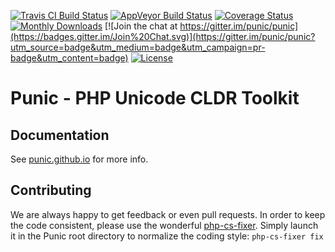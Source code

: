 [![Travis CI Build Status](https://api.travis-ci.org/punic/punic.svg?branch=master)](https://travis-ci.org/punic/punic)
[![AppVeyor Build Status](https://ci.appveyor.com/api/projects/status/github/punic/punic?branch=master&svg=true)](https://ci.appveyor.com/project/punic/punic)
[![Coverage Status](https://img.shields.io/coveralls/punic/punic.svg)](https://coveralls.io/r/punic/punic)
[![Monthly Downloads](https://poser.pugx.org/punic/punic/d/monthly.svg)](https://packagist.org/packages/punic/punic)
[![Join the chat at https://gitter.im/punic/punic](https://badges.gitter.im/Join%20Chat.svg)](https://gitter.im/punic/punic?utm_source=badge&utm_medium=badge&utm_campaign=pr-badge&utm_content=badge)
[![License](https://poser.pugx.org/punic/punic/license.svg)](https://packagist.org/packages/punic/punic)

Punic - PHP Unicode CLDR Toolkit
================================

Documentation
-------------

See [punic.github.io](https://punic.github.io) for more info.

Contributing
------------

We are always happy to get feedback or even pull requests.
In order to keep the code consistent, please use the wonderful [php-cs-fixer](https://github.com/FriendsOfPHP/PHP-CS-Fixer). Simply launch it in the Punic root directory to normalize the coding style:
`php-cs-fixer fix`
